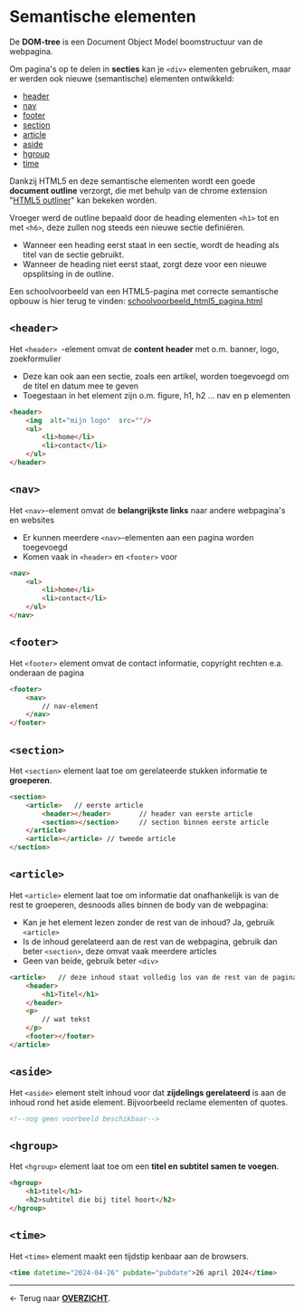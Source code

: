 # Semantische elementen

De **DOM-tree** is een Document Object Model boomstructuur van de webpagina.

Om pagina's op te delen in **secties** kan je `<div>` elementen gebruiken, maar er werden ook nieuwe (semantische) elementen ontwikkeld:
* [header](#header)
* [nav](#nav)
* [footer](#footer)
* [section](#section)
* [article](#article)
* [aside](#aside)
* [hgroup](#hgroup)
* [time](#time)

Dankzij HTML5 en deze semantische elementen wordt een goede **document outline** verzorgt, die met behulp van de chrome extension "[HTML5 outliner](https://chromewebstore.google.com/detail/html5-outliner/afoibpobokebhgfnknfndkgemglggomo)" kan bekeken worden.

Vroeger werd de outline bepaald door de heading elementen `<h1>` tot en met `<h6>`, deze zullen nog steeds een nieuwe sectie definiëren.
* Wanneer een heading eerst staat in een sectie, wordt de heading als titel van de sectie gebruikt.
* Wanneer de heading niet eerst staat, zorgt deze voor een nieuwe opsplitsing in de outline.

Een schoolvoorbeeld van een HTML5-pagina met correcte semantische opbouw is hier terug te vinden: [schoolvoorbeeld_html5_pagina.html](./HTML_templates/schoolvoorbeeld_html5_pagina.html)


## `<header>`

Het `<header> `-element omvat de **content header** met o.m. banner, logo, zoekformulier
* Deze kan ook aan een sectie, zoals een artikel, worden toegevoegd om de titel en datum mee te geven
* Toegestaan in het element zijn o.m. figure, h1, h2 … nav en p elementen

```html
<header>
    <img  alt="mijn logo"  src=""/>
    <ul>    
        <li>home</li>
        <li>contact</li>  
    </ul>
</header>
```

## `<nav>`

Het `<nav>`-element omvat de **belangrijkste links** naar andere webpagina's en websites
* Er kunnen meerdere `<nav>`-elementen aan een pagina worden toegevoegd
* Komen vaak in `<header>` en `<footer>` voor

```html
<nav>
    <ul>    
        <li>home</li>
        <li>contact</li>  
    </ul>
</nav>
```

## `<footer>`

Het `<footer>` element omvat de contact informatie, copyright rechten e.a. onderaan de pagina

```html
<footer>
    <nav>
        // nav-element    
    </nav>
</footer>
```

## `<section>`

Het `<section>` element laat toe om gerelateerde stukken informatie te **groeperen**.

```html
<section>
    <article>   // eerste article      
        <header></header>       // header van eerste article
        <section></section>     // section binnen eerste article
    </article>
    <article></article> // tweede article
</section>
```

## `<article>`

Het `<article>` element laat toe om informatie dat onafhankelijk is van de rest te groeperen, desnoods alles binnen de body van de webpagina:
* Kan je het element lezen zonder de rest van de inhoud? Ja, gebruik `<article>`
* Is de inhoud gerelateerd aan de rest van de webpagina, gebruik dan beter `<section>`, deze omvat vaak meerdere articles
* Geen van beide, gebruik beter `<div>`

```html
<article>   // deze inhoud staat volledig los van de rest van de pagina
    <header>
        <h1>Titel</h1>
    </header>
    <p>
        // wat tekst
    </p>
    <footer></footer>
</article>
```

## `<aside>`

Het `<aside>` element stelt inhoud voor dat **zijdelings gerelateerd** is aan de inhoud rond het aside element. Bijvoorbeeld reclame elementen of quotes.

```html
<!--nog geen voorbeeld beschikbaar-->
```

## `<hgroup>`

Het `<hgroup>` element laat toe om een **titel en subtitel samen te voegen**.

```html
<hgroup>
    <h1>titel</h1>
    <h2>subtitel die bij titel hoort</h2>
</hgroup>
```

## `<time>`

Het `<time>` element maakt een tijdstip kenbaar aan de browsers.

```html
<time datetime="2024-04-26" pubdate="pubdate">26 april 2024</time>
```



---

&larr; Terug naar [**OVERZICHT**](./README.md#overview).